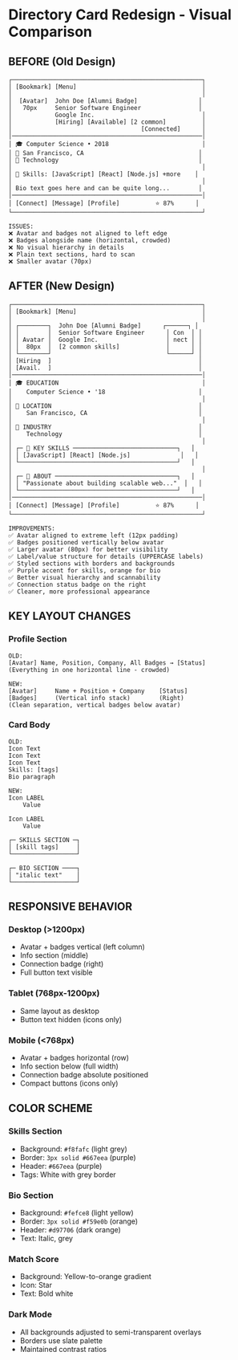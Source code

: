 # Directory Card Redesign - Visual Comparison

## BEFORE (Old Design)
```
┌─────────────────────────────────────────────────────┐
│ [Bookmark] [Menu]                                   │
│                                                     │
│  [Avatar]  John Doe [Alumni Badge]                 │
│   70px     Senior Software Engineer                │
│            Google Inc.                              │
│            [Hiring] [Available] [2 common]          │
│                                    [Connected]      │
│─────────────────────────────────────────────────────│
│ 🎓 Computer Science • 2018                          │
│ 📍 San Francisco, CA                                │
│ 🏢 Technology                                       │
│                                                     │
│ 🔧 Skills: [JavaScript] [React] [Node.js] +more    │
│                                                     │
│ Bio text goes here and can be quite long...        │
│─────────────────────────────────────────────────────│
│ [Connect] [Message] [Profile]          ⭐ 87%      │
└─────────────────────────────────────────────────────┘

ISSUES:
❌ Avatar and badges not aligned to left edge
❌ Badges alongside name (horizontal, crowded)
❌ No visual hierarchy in details
❌ Plain text sections, hard to scan
❌ Smaller avatar (70px)
```

## AFTER (New Design)
```
┌─────────────────────────────────────────────────────┐
│ [Bookmark] [Menu]                                   │
│                                                     │
│ ┌────────┐  John Doe [Alumni Badge]      ┌──────┐ │
│ │        │  Senior Software Engineer      │ Con  │ │
│ │ Avatar │  Google Inc.                   │ nect │ │
│ │  80px  │  [2 common skills]             │      │ │
│ └────────┘                                └──────┘ │
│ [Hiring  ]                                         │
│ [Avail.  ]                                         │
│─────────────────────────────────────────────────────│
│ 🎓 EDUCATION                                        │
│    Computer Science • '18                          │
│                                                     │
│ 📍 LOCATION                                         │
│    San Francisco, CA                               │
│                                                     │
│ 🏢 INDUSTRY                                         │
│    Technology                                      │
│                                                     │
│ ┌─ 🔧 KEY SKILLS ─────────────────────────────┐   │
│ │ [JavaScript] [React] [Node.js]              │   │
│ └────────────────────────────────────────────┘   │
│                                                     │
│ ┌─ 💬 ABOUT ──────────────────────────────────┐   │
│ │ "Passionate about building scalable web..."  │   │
│ └────────────────────────────────────────────┘   │
│─────────────────────────────────────────────────────│
│ [Connect] [Message] [Profile]          ⭐ 87%      │
└─────────────────────────────────────────────────────┘

IMPROVEMENTS:
✅ Avatar aligned to extreme left (12px padding)
✅ Badges positioned vertically below avatar
✅ Larger avatar (80px) for better visibility
✅ Label/value structure for details (UPPERCASE labels)
✅ Styled sections with borders and backgrounds
✅ Purple accent for skills, orange for bio
✅ Better visual hierarchy and scannability
✅ Connection status badge on the right
✅ Cleaner, more professional appearance
```

## KEY LAYOUT CHANGES

### Profile Section
```
OLD:
[Avatar] Name, Position, Company, All Badges → [Status]
(Everything in one horizontal line - crowded)

NEW:
[Avatar]     Name + Position + Company    [Status]
[Badges]     (Vertical info stack)        (Right)
(Clean separation, vertical badges below avatar)
```

### Card Body
```
OLD:
Icon Text
Icon Text
Icon Text
Skills: [tags]
Bio paragraph

NEW:
Icon LABEL
    Value

Icon LABEL
    Value

┌─ SKILLS SECTION ─┐
│ [skill tags]     │
└──────────────────┘

┌─ BIO SECTION ────┐
│ "italic text"    │
└──────────────────┘
```

## RESPONSIVE BEHAVIOR

### Desktop (>1200px)
- Avatar + badges vertical (left column)
- Info section (middle)
- Connection badge (right)
- Full button text visible

### Tablet (768px-1200px)
- Same layout as desktop
- Button text hidden (icons only)

### Mobile (<768px)
- Avatar + badges horizontal (row)
- Info section below (full width)
- Connection badge absolute positioned
- Compact buttons (icons only)

## COLOR SCHEME

### Skills Section
- Background: `#f8fafc` (light grey)
- Border: `3px solid #667eea` (purple)
- Header: `#667eea` (purple)
- Tags: White with grey border

### Bio Section
- Background: `#fefce8` (light yellow)
- Border: `3px solid #f59e0b` (orange)
- Header: `#d97706` (dark orange)
- Text: Italic, grey

### Match Score
- Background: Yellow-to-orange gradient
- Icon: Star
- Text: Bold white

### Dark Mode
- All backgrounds adjusted to semi-transparent overlays
- Borders use slate palette
- Maintained contrast ratios
